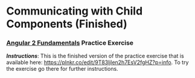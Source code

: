 # Communicating with Child Components (Finished)
### [Angular 2 Fundamentals](https://app.pluralsight.com/courses/angular2-fundamentals) Practice Exercise

**_Instructions_**: This is the finished version of the practice exercise that is
available here: https://plnkr.co/edit/9T83ljlen2h7EsV2fgHZ?p=info. To try the exercise
go there for further instructions.
